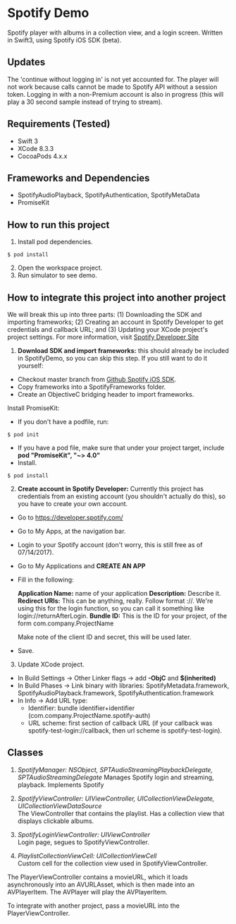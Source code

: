 Spotify Demo
===============================================
Spotify player with albums in a collection view, and a login screen. Written in Swift3, using Spotify iOS SDK (beta).

Updates
-----------------------------------------------
The 'continue without logging in' is not yet accounted for. The player will not work because calls cannot be made to Spotify API without a session token. Logging in with a non-Premium account is also in progress (this will play a 30 second sample instead of trying to stream).

Requirements (Tested)
-----------------------------------------------
* Swift 3
* XCode 8.3.3
* CocoaPods 4.x.x

Frameworks and Dependencies
-----------------------------------------------
* SpotifyAudioPlayback, SpotifyAuthentication, SpotifyMetaData
* PromiseKit

How to run this project
-----------------------------------------------
1. Install pod dependencies.  
  ```
  $ pod install
  ```
2. Open the workspace project.
3. Run simulator to see demo.

How to integrate this project into another project
-----------------------------------------------
We will break this up into three parts: (1) Downloading the SDK and importing frameworks; (2) Creating an account in Spotify Developer to get credentials and callback URL; and (3) Updating your XCode project's project settings. For more information, visit [Spotify Developer Site](https://developer.spotify.com/technologies/spotify-ios-sdk/ "Spotify Developer")

1. **Download SDK and import frameworks:** this should already be included in SpotifyDemo, so you can skip this step. If you still want to do it yourself:
  * Checkout master branch from [Github Spotify iOS SDK](https://github.com/spotify/ios-sdk "ios-sdk").
  * Copy frameworks into a SpotifyFrameworks folder.
  * Create an ObjectiveC bridging header to import frameworks.  

  Install PromiseKit:
  * If you don't have a podfile, run:
  ```
  $ pod init
  ```
  * If you have a pod file, make sure that under your project target, include **pod "PromiseKit", "~> 4.0"**
  * Install.
  ```
  $ pod install
  ```
2. **Create account in Spotify Developer:** Currently this project has credentials from an existing account (you shouldn't actually do this), so you have to create your own account.
  * Go to https://developer.spotify.com/
  * Go to My Apps, at the navigation bar.
  * Login to your Spotify account (don't worry, this is still free as of 07/14/2017).
  * Go to My Applications and **CREATE AN APP**
  * Fill in the following:

    **Application Name:** name of your application
    **Description:** Describe it.
    **Redirect URIs:** This can be anything, really. Follow format <unique-prefix>://<callback>. We're using this for the login function, so you can call it something like login://returnAfterLogin.
    **Bundle ID:** This is the ID for your project, of the form com.company.ProjectName

    Make note of the client ID and secret, this will be used later.

  * Save.

3. Update XCode project.
  * In Build Settings -> Other Linker flags -> add **-ObjC** and **$(inherited)**
  * In Build Phases -> Link binary with libraries: SpotifyMetadata.framework, SpotifyAudioPlayback.framework, SpotifyAuthentication.framework
  * In Info -> Add URL type:
    * Identifier: bundle identifier+identifier  (com.company.ProjectName.spotify-auth)
    * URL scheme: first section of callback URL (if your callback was spotify-test-login://callback, then url scheme is spotify-test-login).

Classes
-----------------------------------------------
1. *SpotifyManager: NSObject, SPTAudioStreamingPlaybackDelegate, SPTAudioStreamingDelegate* 
  Manages Spotify login and streaming, playback. Implements Spotify

2. *SpotifyViewController: UIViewController, UICollectionViewDelegate, UICollectionViewDataSource*  
  The ViewController that contains the playlist. Has a collection view that displays clickable albums.

3. *SpotifyLoginViewController: UIViewController*  
  Login page, segues to SpotifyViewController.

4. *PlaylistCollectionViewCell: UICollectionViewCell*  
  Custom cell for the collection view used in SpotifyViewController.  

The PlayerViewController contains a movieURL, which it loads asynchronously into an AVURLAsset, which is then made into an AVPlayerItem. The AVPlayer will play the AVPlayerItem.  

To integrate with another project, pass a movieURL into the PlayerViewController.


